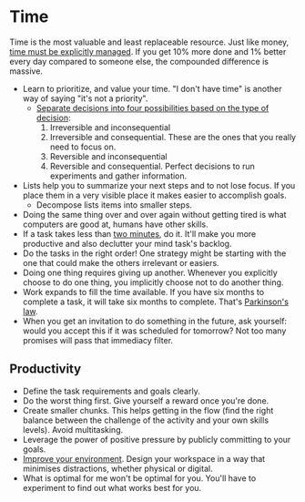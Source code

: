 # Time

Time is the most valuable and least replaceable resource. Just like money, [time must be explicitly managed](https://youtu.be/oTugjssqOT0). If you get 10% more done and 1% better every day compared to someone else, the compounded difference is massive.

* Learn to prioritize, and value your time. "I don't have time" is another way of saying "it's not a priority".
  * [Separate decisions into four possibilities based on the type of decision](https://fs.blog/2018/09/decision-matrix/):
    1. Irreversible and inconsequential
    1. Irreversible and consequential. These are the ones that you really need to focus on.
    1. Reversible and inconsequential
    1. Reversible and consequential. Perfect decisions to run experiments and gather information.
* Lists help you to summarize your next steps and to not lose focus. If you place them in a very visible place it makes easier to accomplish goals.
  * Decompose lists items into smaller steps.
* Doing the same thing over and over again without getting tired is what computers are good at, humans have other skills.
* If a task takes less than [two minutes](https://jamesclear.com/how-to-stop-procrastinating), do it. It'll make you more productive and also declutter your mind task's backlog.
* Do the tasks in the right order! One strategy might be starting with the one that could make the others irrelevant or easiers.
* Doing one thing requires giving up another. Whenever you explicitly choose to do one thing, you implicitly choose not to do another thing.
* Work expands to fill the time available. If you have six months to complete a task, it will take six months to complete. That's [Parkinson's law](https://en.wikipedia.org/wiki/Parkinson%27s_law).
* When you get an invitation to do something in the future, ask yourself: would you accept this if it was scheduled for tomorrow? Not too many promises will pass that immediacy filter.

## Productivity

* Define the task requirements and goals clearly.
* Do the worst thing first. Give yourself a reward once you're done.
* Create smaller chunks. This helps getting in the flow (find the right balance between the challenge of the activity and your own skills levels). Avoid multitasking.
* Leverage the power of positive pressure by publicly committing to your goals.
* [Improve your environment](https://nesslabs.com/neuroscience-of-procrastination). Design your workspace in a way that minimises distractions, whether physical or digital.
* What is optimal for me won't be optimal for you. You'll have to experiment to find out what works best for you.
